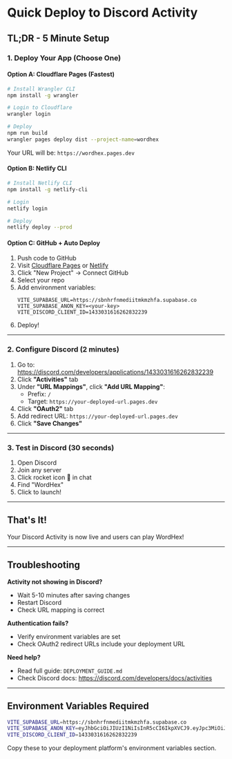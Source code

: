 # Quick Deploy to Discord Activity

## TL;DR - 5 Minute Setup

### 1. Deploy Your App (Choose One)

#### Option A: Cloudflare Pages (Fastest)
```bash
# Install Wrangler CLI
npm install -g wrangler

# Login to Cloudflare
wrangler login

# Deploy
npm run build
wrangler pages deploy dist --project-name=wordhex
```
Your URL will be: `https://wordhex.pages.dev`

#### Option B: Netlify CLI
```bash
# Install Netlify CLI
npm install -g netlify-cli

# Login
netlify login

# Deploy
netlify deploy --prod
```

#### Option C: GitHub + Auto Deploy
1. Push code to GitHub
2. Visit [Cloudflare Pages](https://pages.cloudflare.com) or [Netlify](https://netlify.com)
3. Click "New Project" → Connect GitHub
4. Select your repo
5. Add environment variables:
   ```
   VITE_SUPABASE_URL=https://sbnhrfnmediitmkmzhfa.supabase.co
   VITE_SUPABASE_ANON_KEY=<your-key>
   VITE_DISCORD_CLIENT_ID=1433031616262832239
   ```
6. Deploy!

---

### 2. Configure Discord (2 minutes)

1. Go to: https://discord.com/developers/applications/1433031616262832239
2. Click **"Activities"** tab
3. Under **"URL Mappings"**, click **"Add URL Mapping"**:
   - Prefix: `/`
   - Target: `https://your-deployed-url.pages.dev`
4. Click **"OAuth2"** tab
5. Add redirect URL: `https://your-deployed-url.pages.dev`
6. Click **"Save Changes"**

---

### 3. Test in Discord (30 seconds)

1. Open Discord
2. Join any server
3. Click rocket icon 🚀 in chat
4. Find "WordHex"
5. Click to launch!

---

## That's It!

Your Discord Activity is now live and users can play WordHex!

---

## Troubleshooting

**Activity not showing in Discord?**
- Wait 5-10 minutes after saving changes
- Restart Discord
- Check URL mapping is correct

**Authentication fails?**
- Verify environment variables are set
- Check OAuth2 redirect URLs include your deployment URL

**Need help?**
- Read full guide: `DEPLOYMENT_GUIDE.md`
- Check Discord docs: https://discord.com/developers/docs/activities

---

## Environment Variables Required

```bash
VITE_SUPABASE_URL=https://sbnhrfnmediitmkmzhfa.supabase.co
VITE_SUPABASE_ANON_KEY=eyJhbGciOiJIUzI1NiIsInR5cCI6IkpXVCJ9.eyJpc3MiOiJzdXBhYmFzZSIsInJlZiI6InNibmhyZm5tZWRpaXRta216aGZhIiwicm9sZSI6ImFub24iLCJpYXQiOjE3NjE2ODIxNTQsImV4cCI6MjA3NzI1ODE1NH0.CxWwZbiQzO4d3Vr5K-I7k2h54Bd6mRafpxy8oUe9Gm0
VITE_DISCORD_CLIENT_ID=1433031616262832239
```

Copy these to your deployment platform's environment variables section.
